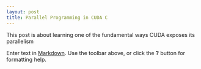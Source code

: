 ```yaml
---
layout: post
title: Parallel Programming in CUDA C
---
```


This post is about learning one of the fundamental ways CUDA exposes its parallelism

Enter text in [Markdown](http://daringfireball.net/projects/markdown/). Use the toolbar above, or click the **?** button for formatting help.
